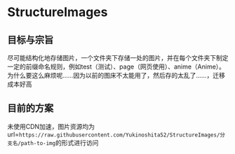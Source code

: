 # StructureImages
## 目标与宗旨
尽可能结构化地存储图片，一个文件夹下存储一处的图片，并在每个文件夹下制定一定的前缀命名规则，例如test（测试）、page（网页使用）、anime（Anime）。为什么要这么麻烦呢……因为以前的图床不太能用了，然后存的太乱了……，迁移成本好高
## 目前的方案
未使用CDN加速，图片资源均为url=`https://raw.githubusercontent.com/Yukinoshita52/StructureImages/分支名/path-to-img`的形式进行访问
